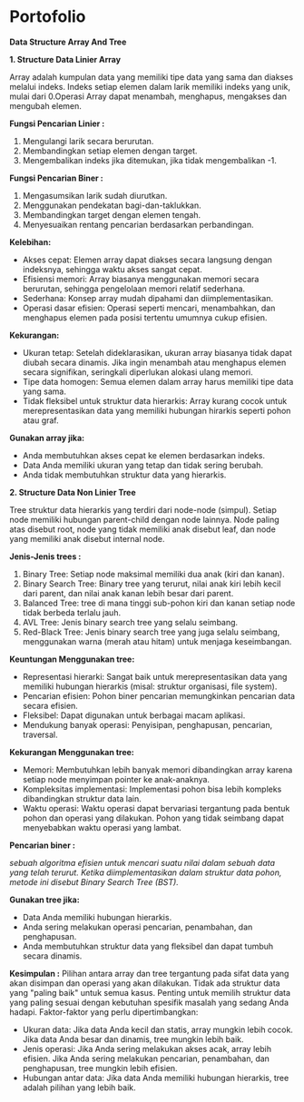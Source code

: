 # Portofolio
**Data Structure Array And Tree**

**1. Structure Data Linier Array**

Array adalah kumpulan data yang memiliki tipe data yang sama dan diakses melalui indeks. Indeks setiap elemen dalam larik memiliki indeks yang unik, mulai dari 0.Operasi Array dapat menambah, menghapus, mengakses dan mengubah elemen.

**Fungsi Pencarian Linier :**
  1. Mengulangi larik secara berurutan.
  2. Membandingkan setiap elemen dengan target.
  3. Mengembalikan indeks jika ditemukan, jika tidak mengembalikan -1.
     
**Fungsi Pencarian Biner :**
  1.  Mengasumsikan larik sudah diurutkan.
  2.  Menggunakan pendekatan bagi-dan-taklukkan.
  3.  Membandingkan target dengan elemen tengah.
  4.  Menyesuaikan rentang pencarian berdasarkan perbandingan.
     
**Kelebihan:**
*	Akses cepat: Elemen array dapat diakses secara langsung dengan indeksnya, sehingga waktu akses sangat cepat.
*	Efisiensi memori: Array biasanya menggunakan memori secara berurutan, sehingga pengelolaan memori relatif sederhana.
*	Sederhana: Konsep array mudah dipahami dan diimplementasikan.
*	Operasi dasar efisien: Operasi seperti mencari, menambahkan, dan menghapus elemen pada posisi tertentu umumnya cukup efisien.

**Kekurangan:**
*	Ukuran tetap: Setelah dideklarasikan, ukuran array biasanya tidak dapat diubah secara dinamis. Jika ingin menambah atau menghapus elemen secara signifikan, seringkali diperlukan alokasi ulang memori.
*	Tipe data homogen: Semua elemen dalam array harus memiliki tipe data yang sama.
*	Tidak fleksibel untuk struktur data hierarkis: Array kurang cocok untuk merepresentasikan data yang memiliki hubungan hirarkis seperti pohon atau graf.

**Gunakan array jika:** 
  * Anda membutuhkan akses cepat ke elemen berdasarkan indeks.
  * Data Anda memiliki ukuran yang tetap dan tidak sering berubah.
  *	Anda tidak membutuhkan struktur data yang hierarkis.

**2. Structure Data Non Linier Tree**

Tree struktur data hierarkis yang terdiri dari node-node (simpul). Setiap node memiliki hubungan parent-child dengan node lainnya. Node paling atas disebut root, node yang tidak memiliki anak disebut leaf, dan node yang memiliki anak disebut internal node.
   
**Jenis-Jenis trees :**
1. Binary Tree: Setiap node maksimal memiliki dua anak (kiri dan kanan).
2. Binary Search Tree: Binary tree yang terurut, nilai anak kiri lebih kecil 
  dari parent, dan nilai anak kanan lebih besar dari parent.
3. Balanced Tree: tree di mana tinggi sub-pohon kiri dan kanan setiap node tidak berbeda terlalu jauh.
4. AVL Tree: Jenis binary search tree yang selalu seimbang.
5. Red-Black Tree: Jenis binary search tree yang juga selalu seimbang, menggunakan warna (merah atau hitam) untuk menjaga keseimbangan.

**Keuntungan Menggunakan tree:**
  * Representasi hierarki: Sangat baik untuk merepresentasikan data yang memiliki hubungan hierarkis (misal: struktur organisasi, file system).
  *	Pencarian efisien: Pohon biner pencarian memungkinkan pencarian data secara efisien.
  *	Fleksibel: Dapat digunakan untuk berbagai macam aplikasi.
  *	Mendukung banyak operasi: Penyisipan, penghapusan, pencarian, traversal.

**Kekurangan Menggunakan tree:**
  *	Memori: Membutuhkan lebih banyak memori dibandingkan array karena setiap node menyimpan pointer ke anak-anaknya.
  *	Kompleksitas implementasi: Implementasi pohon bisa lebih kompleks dibandingkan struktur data lain.
  *	Waktu operasi: Waktu operasi dapat bervariasi tergantung pada bentuk pohon dan operasi yang dilakukan. Pohon yang tidak seimbang dapat menyebabkan waktu operasi yang lambat.
    
**Pencarian biner :** 

*sebuah algoritma efisien untuk mencari suatu nilai dalam sebuah data yang telah terurut. Ketika diimplementasikan dalam struktur data pohon, metode ini disebut Binary Search Tree (BST).*

**Gunakan tree jika:** 
  *	Data Anda memiliki hubungan hierarkis.
  *	Anda sering melakukan operasi pencarian, penambahan, dan penghapusan.
  *	Anda membutuhkan struktur data yang fleksibel dan dapat tumbuh secara dinamis.

**Kesimpulan :**
Pilihan antara array dan tree tergantung pada sifat data yang akan disimpan dan operasi yang akan dilakukan. Tidak ada struktur data yang "paling baik" untuk semua kasus. Penting untuk memilih struktur data yang paling sesuai dengan kebutuhan spesifik masalah yang sedang Anda hadapi.
Faktor-faktor yang perlu dipertimbangkan:
  *	Ukuran data: Jika data Anda kecil dan statis, array mungkin lebih cocok. Jika data Anda besar dan dinamis, tree mungkin lebih baik.
  *	Jenis operasi: Jika Anda sering melakukan akses acak, array lebih efisien. Jika Anda sering melakukan pencarian, penambahan, dan penghapusan, tree mungkin lebih efisien.
  *	Hubungan antar data: Jika data Anda memiliki hubungan hierarkis, tree adalah pilihan yang lebih baik.




